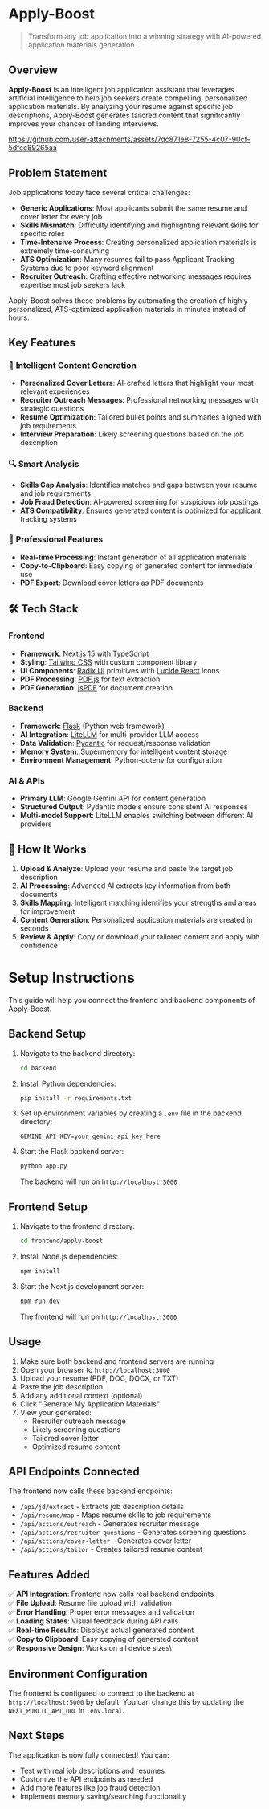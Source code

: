 # Apply-Boost

> Transform any job application into a winning strategy with AI-powered application materials generation.

## Overview

**Apply-Boost** is an intelligent job application assistant that leverages artificial intelligence to help job seekers create compelling, personalized application materials. By analyzing your resume against specific job descriptions, Apply-Boost generates tailored content that significantly improves your chances of landing interviews.

https://github.com/user-attachments/assets/7dc871e8-7255-4c07-90cf-5dfcc89265aa

## Problem Statement

Job applications today face several critical challenges:

- **Generic Applications**: Most applicants submit the same resume and cover letter for every job
- **Skills Mismatch**: Difficulty identifying and highlighting relevant skills for specific roles  
- **Time-Intensive Process**: Creating personalized application materials is extremely time-consuming
- **ATS Optimization**: Many resumes fail to pass Applicant Tracking Systems due to poor keyword alignment
- **Recruiter Outreach**: Crafting effective networking messages requires expertise most job seekers lack

Apply-Boost solves these problems by automating the creation of highly personalized, ATS-optimized application materials in minutes instead of hours.

## Key Features

### 🎨 **Intelligent Content Generation**
- **Personalized Cover Letters**: AI-crafted letters that highlight your most relevant experiences
- **Recruiter Outreach Messages**: Professional networking messages with strategic questions
- **Resume Optimization**: Tailored bullet points and summaries aligned with job requirements
- **Interview Preparation**: Likely screening questions based on the job description

### 🔍 **Smart Analysis**
- **Skills Gap Analysis**: Identifies matches and gaps between your resume and job requirements
- **Job Fraud Detection**: AI-powered screening for suspicious job postings
- **ATS Compatibility**: Ensures generated content is optimized for applicant tracking systems

### 💼 **Professional Features**
- **Real-time Processing**: Instant generation of all application materials
- **Copy-to-Clipboard**: Easy copying of generated content for immediate use
- **PDF Export**: Download cover letters as PDF documents

## 🛠️ Tech Stack

### Frontend
- **Framework**: [Next.js 15](https://nextjs.org/) with TypeScript
- **Styling**: [Tailwind CSS](https://tailwindcss.com/) with custom component library
- **UI Components**: [Radix UI](https://www.radix-ui.com/) primitives with [Lucide React](https://lucide.dev/) icons
- **PDF Processing**: [PDF.js](https://mozilla.github.io/pdf.js/) for text extraction
- **PDF Generation**: [jsPDF](https://github.com/parallax/jsPDF) for document creation

### Backend
- **Framework**: [Flask](https://flask.palletsprojects.com/) (Python web framework)
- **AI Integration**: [LiteLLM](https://github.com/BerriAI/litellm) for multi-provider LLM access
- **Data Validation**: [Pydantic](https://pydantic.dev/) for request/response validation
- **Memory System**: [Supermemory](https://supermemory.ai/) for intelligent content storage
- **Environment Management**: Python-dotenv for configuration

### AI & APIs
- **Primary LLM**: Google Gemini API for content generation
- **Structured Output**: Pydantic models ensure consistent AI responses
- **Multi-model Support**: LiteLLM enables switching between different AI providers

## 🎯 How It Works

1. **Upload & Analyze**: Upload your resume and paste the target job description
2. **AI Processing**: Advanced AI extracts key information from both documents
3. **Skills Mapping**: Intelligent matching identifies your strengths and areas for improvement  
4. **Content Generation**: Personalized application materials are created in seconds
5. **Review & Apply**: Copy or download your tailored content and apply with confidence

# Setup Instructions

This guide will help you connect the frontend and backend components of Apply-Boost.

## Backend Setup

1. Navigate to the backend directory:

    ```bash
    cd backend
    ```

2. Install Python dependencies:

    ```bash
    pip install -r requirements.txt
    ```

3. Set up environment variables by creating a `.env` file in the backend directory:

    ```
    GEMINI_API_KEY=your_gemini_api_key_here
    ```

4. Start the Flask backend server:

    ```bash
    python app.py
    ```

    The backend will run on `http://localhost:5000`

## Frontend Setup

1. Navigate to the frontend directory:

    ```bash
    cd frontend/apply-boost
    ```

2. Install Node.js dependencies:

    ```bash
    npm install
    ```

3. Start the Next.js development server:

    ```bash
    npm run dev
    ```

    The frontend will run on `http://localhost:3000`

## Usage

1. Make sure both backend and frontend servers are running
2. Open your browser to `http://localhost:3000`
3. Upload your resume (PDF, DOC, DOCX, or TXT)
4. Paste the job description
5. Add any additional context (optional)
6. Click "Generate My Application Materials"
7. View your generated:
    - Recruiter outreach message
    - Likely screening questions
    - Tailored cover letter
    - Optimized resume content

## API Endpoints Connected

The frontend now calls these backend endpoints:

-   `/api/jd/extract` - Extracts job description details
-   `/api/resume/map` - Maps resume skills to job requirements
-   `/api/actions/outreach` - Generates recruiter message
-   `/api/actions/recruiter-questions` - Generates screening questions
-   `/api/actions/cover-letter` - Generates cover letter
-   `/api/actions/tailor` - Creates tailored resume content

## Features Added

✅ **API Integration**: Frontend now calls real backend endpoints \
✅ **File Upload**: Resume file upload with validation\
✅ **Error Handling**: Proper error messages and validation\
✅ **Loading States**: Visual feedback during API calls\
✅ **Real-time Results**: Displays actual generated content\
✅ **Copy to Clipboard**: Easy copying of generated content\
✅ **Responsive Design**: Works on all device sizes\

## Environment Configuration

The frontend is configured to connect to the backend at `http://localhost:5000` by default. You can change this by updating the `NEXT_PUBLIC_API_URL` in `.env.local`.

## Next Steps

The application is now fully connected! You can:

-   Test with real job descriptions and resumes
-   Customize the API endpoints as needed
-   Add more features like job fraud detection
-   Implement memory saving/searching functionality
